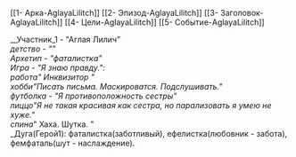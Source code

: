 [[1- Арка-AglayaLilitch]]
[[2- Эпизод-AglayaLilitch]]
[[3- Заголовок-AglayaLilitch]]
[[4- Цели-AglayaLilitch]]
[[5- Событие-AglayaLilitch]]

__Участник_1 - "Аглая Лилич"  
_детство - ""  
_Архетип - "фаталистка"  
_Игра - "Я знаю правду.":  
работа_" Инквизитор "  
хобби_"Писать письма. Маскироватся. Подслушивать."  
_футболка - "Я противоположность сестры"  
лиццо_"Я не такая красивая как сестра, но парализовать я умею не хуже."  
спина_" Хаха. Шутка. "  
_Дуга(Герой1): фаталистка(заботливый), ефелистка(любовник - забота), фемфаталь(шут - наслаждение).